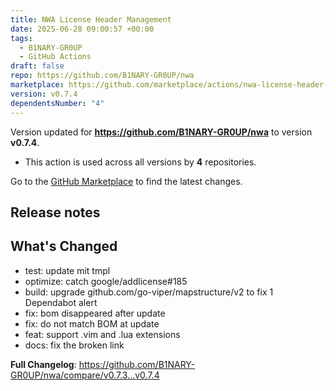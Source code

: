 ```yaml
---
title: NWA License Header Management
date: 2025-06-28 09:00:57 +00:00
tags:
  - B1NARY-GR0UP
  - GitHub Actions
draft: false
repo: https://github.com/B1NARY-GR0UP/nwa
marketplace: https://github.com/marketplace/actions/nwa-license-header-management
version: v0.7.4
dependentsNumber: "4"
---
```



Version updated for **https://github.com/B1NARY-GR0UP/nwa** to version **v0.7.4**.
- This action is used across all versions by **4** repositories.

Go to the [GitHub Marketplace](https://github.com/marketplace/actions/nwa-license-header-management) to find the latest changes.

## Release notes

## What's Changed

- test: update mit tmpl
- optimize: catch google/addlicense#185
- build: upgrade github.com/go-viper/mapstructure/v2 to fix 1 Dependabot alert
- fix: bom disappeared after update
- fix: do not match BOM at update
- feat: support .vim and .lua extensions
- docs: fix the broken link

**Full Changelog**: https://github.com/B1NARY-GR0UP/nwa/compare/v0.7.3...v0.7.4
